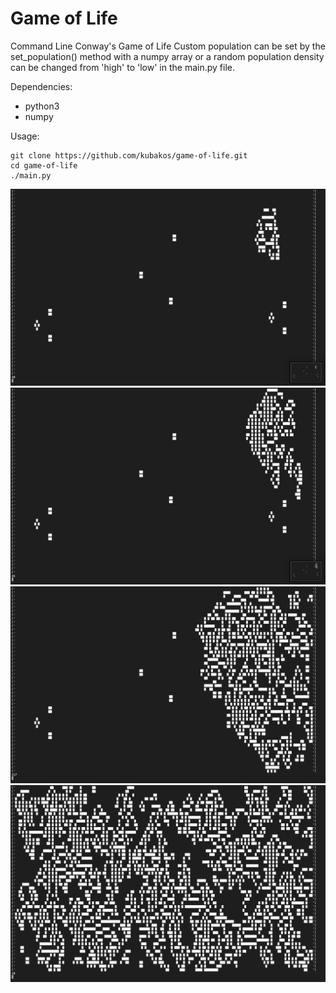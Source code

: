 # Game of Life

Command Line Conway's Game of Life
Custom population can be set by the set_population() method with a numpy array or 
a random population density can be changed from 'high' to 'low' in the main.py file.

Dependencies: 
  - python3
  - numpy

Usage:
```
git clone https://github.com/kubakos/game-of-life.git
cd game-of-life
./main.py
```
![](figure-1.png)
![](figure-2.png)
![](figure-3.png)
![](figure-4.png)
